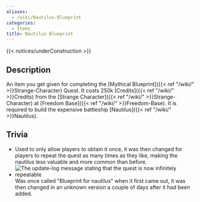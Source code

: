 ```yaml
---
aliases:
  - /wiki/Nautilus-Blueprint
categories:
  - Items
title: Nautilus Blueprint
---
```


{{< notices/underConstruction >}}

## Description

An item you get given for completing the [Mythical Blueprint]({{< ref "/wiki/" >}}Strange-Character) Quest. It costs 250k [Credits]({{< ref "/wiki/" >}}Credits) from the [Strange Character]({{< ref "/wiki/" >}}Strange-Character) at [Freedom Base]({{< ref "/wiki/" >}}Freedom-Base). It is required to build the expensive battleship [Nautilus]({{< ref "/wiki/" >}}Nautilus).

## Trivia

- Used to only allow players to obtain it once, it was then changed for players to repeat the quest as many times as they like, making the nautilus less valuable and more common than before.
- ![The update-log message stating that the quest is now infinitely
repeatable](Updatelog-nautilus.png "The update-log message stating that the quest is now infinitely repeatable")Was once called "Blueprint for nautilus" when it first came out, it was then changed in an unknown version a couple of days after it had been added.
